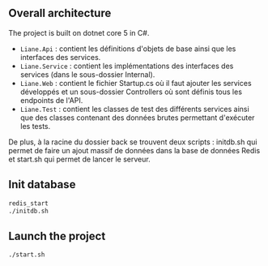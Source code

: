 ## Overall architecture

The project is built on dotnet core 5 in C#.

- `Liane.Api` : contient les définitions d'objets de base ainsi que les interfaces des services.
- `Liane.Service` : contient les implémentations des interfaces des services (dans le sous-dossier Internal).
- `Liane.Web` : contient le fichier Startup.cs où il faut ajouter les services développés et un sous-dossier Controllers où sont définis tous les endpoints de l'API.
- `Liane.Test` : contient les classes de test des différents services ainsi que des classes contenant des données brutes permettant d'exécuter les tests.

De plus, à la racine du dossier back se trouvent deux scripts : initdb.sh qui permet de faire un ajout massif de données dans la base de données Redis et start.sh qui permet de lancer le serveur.

## Init database

```bash
redis_start
./initdb.sh
```

## Launch the project

```bash
./start.sh
```
